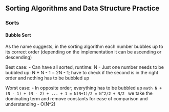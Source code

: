 ## Sorting Algorithms and Data Structure Practice

### Sorts

#### Bubble Sort
 As the name suggests, in the sorting algorithm each number bubbles up to its correct order (depending on the implementation it can be ascending or descending)

 Best case:
    - Can have all sorted, runtime: N
    - Just one number needs to be bubbled up: N + N - 1 = 2N - 1; have to check if the second is in the right order and nothing has to be bubbled up

Worst case:
    - In opposite order; everything has to be bubbled up
    ```math
    N + (N - 1) + (N - 2) + ... + 1 = N(N+1)/2 = N^2/2 + N/2
    ```
    we take the dominating term and remove constants for ease of comparison and understanding
    - O(N^2)

